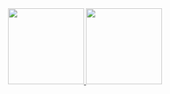 <div align="center">
  <a href="https://github.com/teustenn">
  <div display="grid">
    <img height="150px" src="https://github-readme-stats.vercel.app/api?username=teustenn&count_private=true&show_icons=true&theme=github_dark"/>
    <img height="150px" src="https://github-readme-stats.vercel.app/api/top-langs/?username=teustenn&layout=compact&langs_count=7&theme=github_dark"/>
  </div>
</div>
